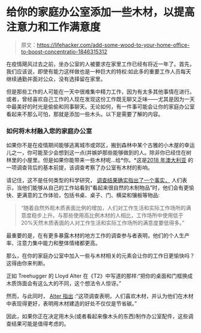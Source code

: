 # 给你的家庭办公室添加一些木材，以提高注意力和工作满意度

> 原文：<https://lifehacker.com/add-some-wood-to-your-home-office-to-boost-concentratio-1846315312>

在疫情飓风过去之前，坐办公室的人被要求在家里工作已经有将近一年了。首先，我们应该说，即使有能力这样做也是一种巨大的特权:如此多的重要工作人员每天继续通勤并面对公众，没有选择留在家里。



但是那些工作的人可能在一天中很难集中精力工作，因为有太多其他事情在进行。或者，曾经喜欢自己工作的人现在发现这份工作既无聊又乏味——尤其是因为一天中最美好的时光是偷偷和同事聊天。无论如何，有一件事可能会让你的家庭办公室看起来不那么可怕，那就是添加一些木头。以下是需要了解的内容。

### 如何将木材融入您的家庭办公室

如果你不是在疫情期间能够逃离城市或郊区，搬到森林中某个古雅的小木屋的幸运儿之一，你可能至少会想到这一点(并嫉妒那些能够做到的人。除非你已经住在树林里的小屋里。但是如果你能带来一些木材呢...给*你。*这是[2018 年澳大利亚](https://makeitwood.org/documents/doc-1624-pollinate-health-report---february-2018.pdf) 的一项调查背后的基本前提，该调查考察了办公室有木材的影响。

请记住，这不是任何类型的科学研究， [调查结果确实指出了一个事实，](https://www.treehugger.com/workers-happier-surrounded-wood-5112906) 人们表示，当他们能够从自己的工作站看到“看起来很自然的木制物品”时，他们会有更愉快、更满意的工作体验，包括书桌、桌子、门、横梁和镶板等物品:

> “随着自然外观木质表面比例的增加，人们对工作生活和实际工作场所的满意度稳步上升。与那些使用高比例木材的人相比，工作场所中使用低于 20%天然木质表面的人对工作生活和实际工作场所的满意度要低得多。”

最重要的是，在有更多暴露木材的地方工作的调查参与者表明，他们的个人生产率、注意力集中能力和整体情绪都更高。

那么，在你的家庭办公室中加入一些与木材相关的元素会让你的工作日更愉快吗？这得由你来判断。

正如 Treehugger 的 Lloyd Alter 在《T2》中写道的那样:“把你的桌面和门框换成木质饰面会有这么大的不同，这个想法令人惊讶。”

然而，与此同时， [Alter 指出](https://www.treehugger.com/workers-happier-surrounded-wood-5112906) :“这项调查表明，人们喜欢木材，并认为他们在木材中表现得更好，表明用木材建造的好处不仅仅是节省碳。”

因此，如果你正在决定用木头(或者看起来像木头的东西)制作办公室配件，这些调查结果可能是值得考虑的。